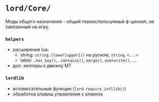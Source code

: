 `lord/Core/`
===========

Моды общего назначения - общий переиспользуемый ф-ционал, не завязанный на игру.

### `helpers`
 - расширения lua:
   - string: `string.{lower|upper}()` на руском, `string.<...>`
   - table: `.has_key()`, `.contains()`, `merge()`, `overwrite()`, ...
 - доп. хелперы к движку MT

### `lordlib`
 - вспомогательные функции (`lord.require_intllib()`)
 - обработка клавиш управления с клиента
